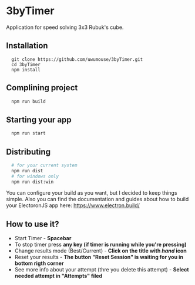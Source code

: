 # 3byTimer
Application for speed solving 3x3 Rubuk's cube.

## Installation
```
  git clone https://github.com/uwumouse/3byTimer.git
  cd 3byTimer
  npm install
```

## Complining project
```bash
  npm run build
```
## Starting your app 
```bash
  npm run start
```
## Distributing
```bash
  # for your current system
  npm run dist
  # for windows only
  npm run dist:win
```
You can configure your build as you want, but I decided to keep things simple.
Also you can find the documentation and guides about how to build your ElectoronJS app here: https://www.electron.build/


## How to use it?  
- Start Timer - __Spacebar__
- To stop timer press __any key (if timer is running while you're pressing)__
- Change results mode (Best/Current) - __Click on the title with *hand* icon__
- Reset your results - __The button "Reset Session" is waiting for you in bottom rigth corner__
- See more info about your attempt (thre you delete this attempt) - __Select needed attempt in "Attempts" filed__
